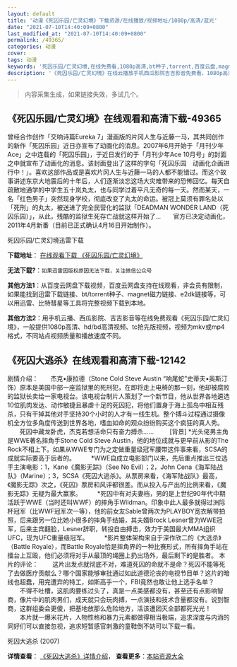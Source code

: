 ```yaml
---
layout: default
title: '动漫《死囚乐园/亡灵幻境》下载资源/在线播放/视频地址/1080p/高清/蓝光'
date: "2021-07-10T14:40:09+0800"
last_modified_at: "2021-07-10T14:40:09+0800"
permalink: /49365/
categories: 动漫
cover:
tags: 动漫
keywords: '死囚乐园/亡灵幻境,在线免费看,1080p高清,bt种子,torrent,百度云盘,magnet,磁力链,迅雷下载资源'
description: '《死囚乐园/亡灵幻境》在线云播放手机西瓜影院吉吉影音免费看，1080p高清bd/hd未删减完整版和tc抢先枪版，mkv/mp4格式，附带bt/torrent种子、magnet/磁力链、百度云盘、网盘资源迅雷下载链接'
---
```


>内容采集生成，如果链接失效，多试几个。


## 《死囚乐园/亡灵幻境》在线观看和高清下载-49365

曾经合作创作「交响诗篇Eureka 7」漫画版的片冈人生与近藤一马，其共同创作的新作「死囚乐园」近日亦宣布了动画化的消息。2007年6月开始于「月刊少年Ace」之中连载的「死囚乐园」，于近日发行的于「月刊少年Ace 10月号」的封面之中就宣布了动画化的消息。该封面登出了这样的字句「死囚乐园　动画化企画进行中！」。喜欢这部作品或是喜欢片冈人生与近藤一马的人都不能错过。而这个故事讲述东京大地震后的十年后，人们逐渐淡忘这场大灾难带来的恐怖回忆。每天自疏散地通学的中学生五十岚丸太，也与同学过着平凡无奇的每一天。然而某天，一名「红色男子」突然现身学校，彻底改变了丸太的命运。被冠上莫须有罪名处以「死刑」的丸太，被送进了完全民营化的监狱「DEADMAN WONDER LAND（死囚乐园）」，从此，残酷的监狱生死存亡战就这样开始了…　　官方已决定动画化，2011年4月新番（目前已正式确认4月16日开始制作）。</div>


死囚乐园/亡灵幻境迅雷下载

**下载地址**： [在线观看下载 《死囚乐园/亡灵幻境》](https://www.993dy.com//vod-detail-id-4237.html) 


**无法下载?**：`如果迅雷因版权原因无法下载，关注微信公众号 `

**其他方法1**：从百度云网盘下载视频，百度云网盘支持在线观看，非会员有限制，如果能找到迅雷下载链接、bt/torrent种子、magnet磁力链接、e2dk链接等，可以用迅雷、比特彗星等工具将完整视频下载到本地。

**其他方法2**：用手机云播、西瓜影院、吉吉影音等在线免费观看《死囚乐园/亡灵幻境》，一般提供1080p高清、hd/bd高清视频、tc抢先版视频，视频为mkv或mp4格式，不同站点视频质量和播放速度不同。


## 《死囚大逃杀》在线观看和高清下载-12142

剧情介绍：　　杰克•康拉德（Stone Cold Steve Austin “响尾蛇”史蒂夫•奥斯汀 饰）原本是美国中部一座监狱里的死刑犯，在即将走上电椅的那一刻，他却被腐败的监狱长卖给一家电视台。该电视台制片人策划了一个新节目，他从世界各地遴选10位肌肉发达、动作敏捷且暴虐十足的死囚犯，将他们置身于海上孤岛中相互残杀，只有干掉其他对手坚持30个小时的人才有一线生机。整个搏斗过程通过摄像机全方位多角度传送到世界各地，嗜血如命的观众纷纷购买这个疯狂的真人秀。  　　死囚中藏龙卧虎，杰克若想活命只有奋力搏杀……  　　[背景] *光头佬男主角是WWE著名摔角手Stone Cold Steve Austin，他的地位成就与更早前从影的The Rock不相上下。如果从WWE专门为之定做重量级冠军腰带这件事来看，SCSA的成就实际要高于后者的。  　　*WWE自成立电影部门以来，先后重点推出三位选手主演电影：1，Kane《魔影无踪》（See No Evil）；2，John Cena《海军陆战队》（Marine）；3，SCSA《死囚大逃杀》。从票房来看，《海军陆战队》最高，《魔影无踪》次之，《死囚》票房和风评都很差。而从投入与产出的比例来看，《魔影无踪》无疑为最大赢家。  　　*死囚中有对夫妻档，男的是上世纪90年代中期活跃于WWE（当时还叫WWF）的摔角手Wildman。印象中此人最多就得过洲际杯冠军（比WWF冠军次一等），他的前女友Sable曾两次为PLAYBOY宽衣解带拍照，后来跟另一位比她小很多的摔角手结婚，其夫婿Brock Lesner曾为WWE冠军，后来主宾翻脸，Lesner辞职，转投自由搏击，效力于美国最大MMA组织UFC，现为UFC重量级冠军。  　　*影片整体架构来自于深作欣二的《大逃杀》（Battle Royale），而Battle Royale恰是摔角界的一种比赛形式，所有摔角手站在擂台上互殴，他们必须将对手从最顶的绳圈上扔出场外，最后剩下的是胜者。  本片的评论： 　　这片出发点就彻底不对，难道死囚的命就不是命？死囚不能等死了去做医疗贡献么？哪个国家能够审批通过如此道德沦丧的电视节目单？这片的暗线也超蠢，用完遭弃的特工，如斯高手一个，FBI竟然也敢让他上选手名单？ 　　不得不吐槽，这肌肉要练过头了，真是一点美感都没有，甚至还有点影响智商，像片中的肌肉男们，成天就只会玩肉搏，一点演技和技术含量都没有。说到智商，这群组委会更傻，把基地放那么危险地方，活该遭团灭全部都死光光！ 　　本片就一爆米花片，人物性格和暴力元素都做得相当极端，追求深度与内涵的同好们可以直接忽视，追求短暂感官刺激的童鞋倒不妨可以下载一看。


死囚大逃杀 (2007)

**详情查看**： [《死囚大逃杀》详情介绍](/movie/12142/)， **查看更多**：[本站资源大全](/movie/t/all/)

